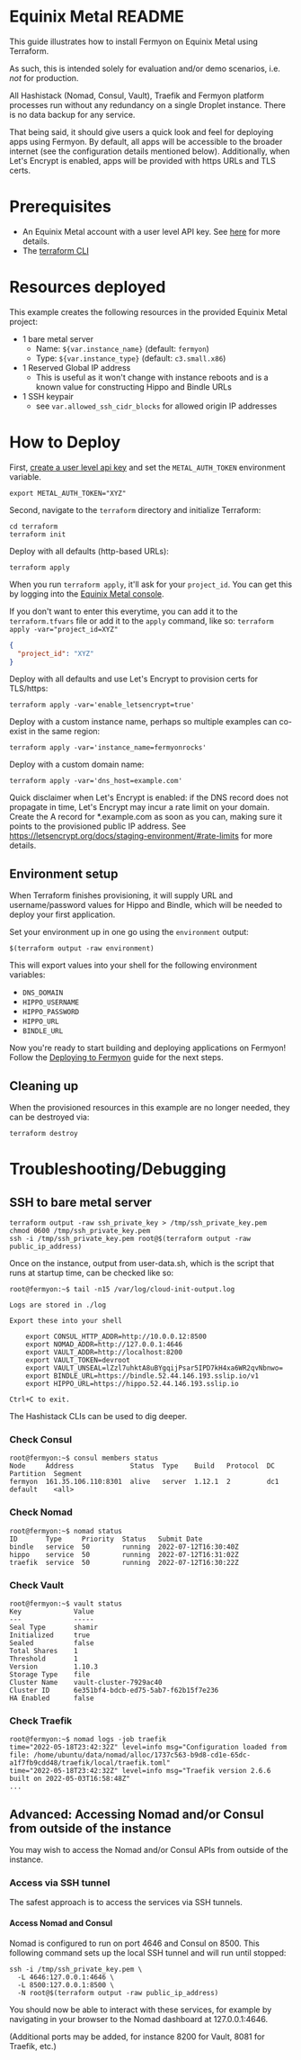 # Equinix Metal README

This guide illustrates how to install Fermyon on Equinix Metal using Terraform.

As such, this is intended solely for evaluation and/or demo scenarios, i.e.
_not_ for production.

All Hashistack (Nomad, Consul, Vault), Traefik and Fermyon platform processes run
without any redundancy on a single Droplet instance. There is no data backup for any
service.

That being said, it should give users a quick look and feel for deploying apps
using Fermyon. By default, all apps will be accessible to the broader internet
(see the configuration details mentioned below). Additionally, when Let's Encrypt
is enabled, apps will be provided with https URLs and TLS certs.

# Prerequisites

- An Equinix Metal account with a user level API key. See [here](https://console.equinix.com/profile/api-keys) for more details.
- The [terraform CLI](https://learn.hashicorp.com/tutorials/terraform/install-cli#install-terraform)

# Resources deployed

This example creates the following resources in the provided Equinix Metal project:

- 1 bare metal server
  - Name: `${var.instance_name}` (default: `fermyon`)
  - Type: `${var.instance_type}` (default: `c3.small.x86`)
- 1 Reserved Global IP address
  - This is useful as it won't change with instance reboots and is a known
    value for constructing Hippo and Bindle URLs
- 1 SSH keypair
  - see `var.allowed_ssh_cidr_blocks` for allowed origin IP addresses

# How to Deploy

First, [create a user level api key](https://console.equinix.com/profile/api-keys) and set the `METAL_AUTH_TOKEN` environment variable.

```console
export METAL_AUTH_TOKEN="XYZ"
```

Second, navigate to the `terraform` directory and initialize Terraform:

```console
cd terraform
terraform init
```

Deploy with all defaults (http-based URLs):

```console
terraform apply
```

When you run `terraform apply`, it'll ask for your `project_id`. You can get this by logging into the [Equinix Metal console](https://console.equinix.com).

If you don't want to enter this everytime, you can add it to the `terraform.tfvars` file or add it to the `apply` command, like so: `terraform apply -var="project_id=XYZ"`

```json
{
  "project_id": "XYZ"
}
```

Deploy with all defaults and use Let's Encrypt to provision certs for TLS/https:

```console
terraform apply -var='enable_letsencrypt=true'
```

Deploy with a custom instance name, perhaps so multiple examples can co-exist in the same region:

```console
terraform apply -var='instance_name=fermyonrocks'
```

Deploy with a custom domain name:

```console
terraform apply -var='dns_host=example.com'
```

Quick disclaimer when Let's Encrypt is enabled: if the DNS record does not propagate in time,
Let's Encrypt may incur a rate limit on your domain. Create the A record for \*.example.com as soon as you can,
making sure it points to the provisioned public IP address.
See https://letsencrypt.org/docs/staging-environment/#rate-limits for more details.

## Environment setup

When Terraform finishes provisioning, it will supply URL and username/password
values for Hippo and Bindle, which will be needed to deploy your first
application.

Set your environment up in one go using the `environment` output:

```console
$(terraform output -raw environment)
```

This will export values into your shell for the following environment
variables:

- `DNS_DOMAIN`
- `HIPPO_USERNAME`
- `HIPPO_PASSWORD`
- `HIPPO_URL`
- `BINDLE_URL`

Now you're ready to start building and deploying applications on Fermyon!
Follow the [Deploying to Fermyon](../deploy.md) guide for the next steps.

## Cleaning up

When the provisioned resources in this example are no longer needed, they can be destroyed via:

```console
terraform destroy
```

# Troubleshooting/Debugging

## SSH to bare metal server

```console
terraform output -raw ssh_private_key > /tmp/ssh_private_key.pem
chmod 0600 /tmp/ssh_private_key.pem
ssh -i /tmp/ssh_private_key.pem root@$(terraform output -raw public_ip_address)
```

Once on the instance, output from user-data.sh, which is the script
that runs at startup time, can be checked like so:

```console
root@fermyon:~$ tail -n15 /var/log/cloud-init-output.log

Logs are stored in ./log

Export these into your shell

    export CONSUL_HTTP_ADDR=http://10.0.0.12:8500
    export NOMAD_ADDR=http://127.0.0.1:4646
    export VAULT_ADDR=http://localhost:8200
    export VAULT_TOKEN=devroot
    export VAULT_UNSEAL=lZzl7uhktA8uBYgqijPsar5IPD7kH4xa6WR2qvNbnwo=
    export BINDLE_URL=https://bindle.52.44.146.193.sslip.io/v1
    export HIPPO_URL=https://hippo.52.44.146.193.sslip.io

Ctrl+C to exit.
```

The Hashistack CLIs can be used to dig deeper.

### Check Consul

```console
root@fermyon:~$ consul members status
Node     Address              Status  Type    Build   Protocol  DC   Partition  Segment
fermyon  161.35.106.110:8301  alive   server  1.12.1  2         dc1  default    <all>
```

### Check Nomad

```console
root@fermyon:~$ nomad status
ID       Type     Priority  Status   Submit Date
bindle   service  50        running  2022-07-12T16:30:40Z
hippo    service  50        running  2022-07-12T16:31:02Z
traefik  service  50        running  2022-07-12T16:30:22Z
```

### Check Vault

```console
root@fermyon:~$ vault status
Key             Value
---             -----
Seal Type       shamir
Initialized     true
Sealed          false
Total Shares    1
Threshold       1
Version         1.10.3
Storage Type    file
Cluster Name    vault-cluster-7929ac40
Cluster ID      6e351bf4-bdcb-ed75-5ab7-f62b15f7e236
HA Enabled      false
```

### Check Traefik

```console
root@fermyon:~$ nomad logs -job traefik
time="2022-05-18T23:42:32Z" level=info msg="Configuration loaded from file: /home/ubuntu/data/nomad/alloc/1737c563-b9d8-cd1e-65dc-a1f7fb9cdd48/traefik/local/traefik.toml"
time="2022-05-18T23:42:32Z" level=info msg="Traefik version 2.6.6 built on 2022-05-03T16:58:48Z"
...
```

## Advanced: Accessing Nomad and/or Consul from outside of the instance

You may wish to access the Nomad and/or Consul APIs from outside of the instance.

### Access via SSH tunnel

The safest approach is to access the services via SSH tunnels.

#### Access Nomad and Consul

Nomad is configured to run on port 4646 and Consul on 8500. This following command sets
up the local SSH tunnel and will run until stopped:

```console
ssh -i /tmp/ssh_private_key.pem \
  -L 4646:127.0.0.1:4646 \
  -L 8500:127.0.0.1:8500 \
  -N root@$(terraform output -raw public_ip_address)
```

You should now be able to interact with these services, for example by navigating in your
browser to the Nomad dashboard at 127.0.0.1:4646.

(Additional ports may be added, for instance 8200 for Vault, 8081 for Traefik, etc.)
